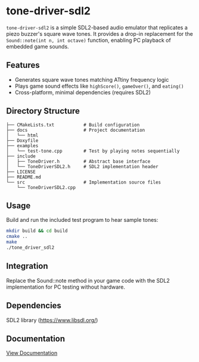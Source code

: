 # tone-driver-sdl2

`tone-driver-sdl2` is a simple SDL2-based audio emulator that replicates a piezo buzzer's square wave tones. It provides a drop-in replacement for the `Sound::note(int n, int octave)` function, enabling PC playback of embedded game sounds.

## Features

- Generates square wave tones matching ATtiny frequency logic
- Plays game sound effects like `highScore()`, `gameOver()`, and `eating()`
- Cross-platform, minimal dependencies (requires SDL2)

## Directory Structure

```
├── CMakeLists.txt           # Build configuration
├── docs                     # Project documentation
│   └── html
├── Doxyfile
├── examples
│   └── test-tone.cpp        # Test by playing notes sequentially
├── include
│   ├── ToneDriver.h         # Abstract base interface
│   └── ToneDriverSDL2.h     # SDL2 implementation header
├── LICENSE
├── README.md
└── src                      # Implementation source files
    └── ToneDriverSDL2.cpp
```

## Usage

Build and run the included test program to hear sample tones:

```bash
mkdir build && cd build
cmake ..
make
./tone_driver_sdl2
```

## Integration
Replace the Sound::note method in your game code with the SDL2 implementation for PC testing without hardware.

## Dependencies
SDL2 library (https://www.libsdl.org/)

## Documentation

[View Documentation](https://raw.githack.com/SeanP2001/tone-driver-sdl2/main/docs/html/index.html)
